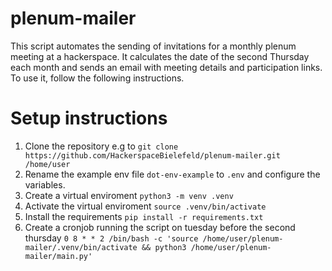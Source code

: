# plenum-mailer
This script automates the sending of invitations for a monthly plenum meeting at a hackerspace.
It calculates the date of the second Thursday each month and sends an email with meeting details and participation links.
To use it, follow the following instructions.

# Setup instructions
1. Clone the repository e.g to `git clone https://github.com/HackerspaceBielefeld/plenum-mailer.git /home/user`
2. Rename the example env file `dot-env-example` to `.env` and configure the variables.
3. Create a virtual enviroment `python3 -m venv .venv`
4. Activate the virtual enviroment `source .venv/bin/activate`
5. Install the requirements `pip install -r requirements.txt`
6. Create a cronjob running the script on tuesday before the second thursday `0 8 * * 2 /bin/bash -c 'source /home/user/plenum-mailer/.venv/bin/activate && python3 /home/user/plenum-mailer/main.py'`
